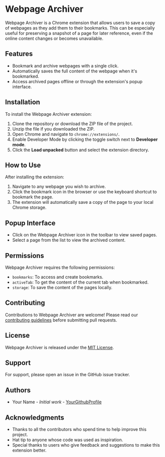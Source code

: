 # Webpage Archiver

Webpage Archiver is a Chrome extension that allows users to save a copy of webpages as they add them to their bookmarks. This can be especially useful for preserving a snapshot of a page for later reference, even if the online content changes or becomes unavailable.

## Features

- Bookmark and archive webpages with a single click.
- Automatically saves the full content of the webpage when it's bookmarked.
- Access archived pages offline or through the extension's popup interface.

## Installation

To install the Webpage Archiver extension:

1. Clone the repository or download the ZIP file of the project.
2. Unzip the file if you downloaded the ZIP.
3. Open Chrome and navigate to `chrome://extensions/`.
4. Enable Developer Mode by clicking the toggle switch next to **Developer mode**.
5. Click the **Load unpacked** button and select the extension directory.

## How to Use

After installing the extension:

1. Navigate to any webpage you wish to archive.
2. Click the bookmark icon in the browser or use the keyboard shortcut to bookmark the page.
3. The extension will automatically save a copy of the page to your local Chrome storage.

## Popup Interface

- Click on the Webpage Archiver icon in the toolbar to view saved pages.
- Select a page from the list to view the archived content.

## Permissions

Webpage Archiver requires the following permissions:

- `bookmarks`: To access and create bookmarks.
- `activeTab`: To get the content of the current tab when bookmarked.
- `storage`: To save the content of the pages locally.

## Contributing

Contributions to Webpage Archiver are welcome! Please read our [contributing guidelines](CONTRIBUTING.md) before submitting pull requests.

## License

Webpage Archiver is released under the [MIT License](LICENSE).

## Support

For support, please open an issue in the GitHub issue tracker.

## Authors

- Your Name - _Initial work_ - [YourGithubProfile](https://github.com/YourUsername)

## Acknowledgments

- Thanks to all the contributors who spend time to help improve this project.
- Hat tip to anyone whose code was used as inspiration.
- Special thanks to users who give feedback and suggestions to make this extension better.
